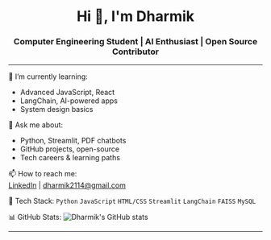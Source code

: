 <h1 align="center">Hi 👋, I'm Dharmik</h1>
<h3 align="center">Computer Engineering Student | AI Enthusiast | Open Source Contributor</h3>

---

🌱 I’m currently learning:  
- Advanced JavaScript, React  
- LangChain, AI-powered apps  
- System design basics  

💬 Ask me about:  
- Python, Streamlit, PDF chatbots  
- GitHub projects, open-source  
- Tech careers & learning paths  

📫 How to reach me:  
[LinkedIn](https://www.linkedin.com/in/dharmik-gondaliya-385a1b252/) | dharmik2114@gmail.com  

🧰 Tech Stack:
`Python` `JavaScript` `HTML/CSS` `Streamlit` `LangChain` `FAISS` `MySQL`

📊 GitHub Stats:
![Dharmik's GitHub stats](https://github-readme-stats.vercel.app/api?username=dhhaarmik&show_icons=true&theme=radical)

---
